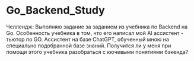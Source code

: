 # Go_Backend_Study
Челлендж: Выполняю задание за заданием из учебника по Backend на Go. 
Особенность учебника в том, что его написал мой AI ассистент - тьютор по GO. Ассистент на базе ChatGPT, обученный мною на специально подобранной базе знаний.
Получится ли у меня при помощи этого учебника разобраться с кючевыми понятиями бэкенда?  
